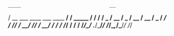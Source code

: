     ____                            __
   / __ \___  ____  ___  ____  ____/ /__  _____
  / / / / _ \/ __ \/ _ \/ __ \/ __  / _ \/ ___/     
 / /_/ /  __/ /_/ /  __/ / / / /_/ /  __/ /
/_____/\___/ .___/\___/_/ /_/\__,_/\___/_/
          /_/  
